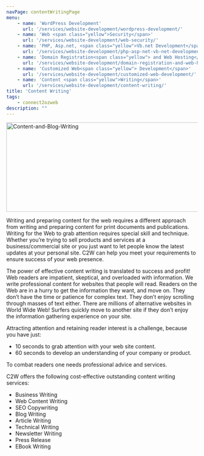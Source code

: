 ```yaml
---
navPage: contentWritingPage
menu:
    - name: 'WordPress Development'
      url: '/services/website-development/wordpress-development/'
    - name: 'Web <span class="yellow">Security</span>'
      url: '/services/website-development/web-security/'
    - name: 'PHP, Asp.net, <span class="yellow">Vb.net Development</span>'
      url: '/services/website-development/php-asp-net-vb-net-development/'
    - name: 'Domain Registration<span class="yellow"> and Web Hosting</span>'
      url: '/services/website-development/domain-registration-and-web-hosting/'
    - name: 'Customized Web<span class="yellow"> Development</span>'
      url: '/services/website-development/customized-web-development/'
    - name: 'Content <span class="yellow">Writing</span>'
      url: '/services/website-development/content-writing/'
title: 'Content Writing'
tags: 
    - connect2ozweb
description: ""
---
```

<a href="{{ 'assets/uploads/2015/03/Content-and-Blog-Writing.jpg' | relative_url }}" rel="lightbox-0"><img src="{{ 'assets/uploads/2015/03/Content-and-Blog-Writing.jpg' | relative_url }}" alt="Content-and-Blog-Writing" width="585" height="235" class="alignnone size-full wp-image-662" srcset="{{ 'assets/uploads/2015/03/Content-and-Blog-Writing.jpg' | relative_url }} 585w, {{ 'assets/uploads/2015/03/Content-and-Blog-Writing-300x121.jpg' | relative_url }} 300w" sizes="(max-width: 585px) 100vw, 585px">
						</a>

<p>Writing and preparing content for the web requires a different approach from writing and preparing content for print documents and publications. Writing for the Web to grab attention requires special skill and technique. Whether you’re trying to sell products and services at a business/commercial site or you just want to let people know the latest updates at your personal site. C2W can help you meet your requirements to ensure success of your web presence.</p>

<p>The power of effective content writing is translated to success and profit! Web readers are impatient, skeptical, and overloaded with information. We write professional content for websites that people will read. Readers on the Web are in a hurry to get the information they want, and move on. They don’t have the time or patience for complex text. They don’t enjoy scrolling through masses of text either. There are millions of alternative websites in World Wide Web! Surfers quickly move to another site if they don’t enjoy the information gathering experience on your site.</p><p>

</p><p>Attracting attention and retaining reader interest is a challenge, because you have just:</p>
<ul>
	<li>10 seconds to grab attention with your web site content.</li>
	<li>60 seconds to develop an understanding of your company or product.</li>
</ul>
<p>To combat readers one needs professional advice and services.</p>

<p>C2W offers the following cost-effective outstanding content writing services:</p>
<ul>
	<li>Business Writing</li>
	<li>Web Content Writing</li>
	<li>SEO Copywriting</li>
	<li>Blog Writing</li>
	<li>Article Writing</li>
	<li>Technical Writing</li>
	<li>Newsletter Writing</li>
	<li>Press Release</li>
	<li>EBook Writing</li>
</ul>		
